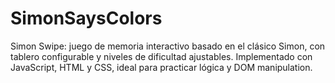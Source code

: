 # SimonSaysColors
Simon Swipe: juego de memoria interactivo basado en el clásico Simon, con tablero configurable y niveles de dificultad ajustables. Implementado con JavaScript, HTML y CSS, ideal para practicar lógica y DOM manipulation.
